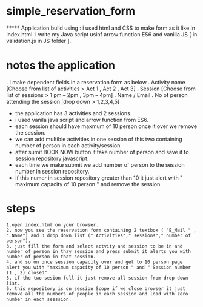 # simple_reservation_form

***** Application build using :
 i used html and CSS to make form as it like in index.html.
 i write my Java script usinf arrow function ES6 and  vanilla JS [ in validation.js in JS folder ].

# notes the application 
   . I make dependent fields in a reservation form as below
   . Activity name [Choose from list of activities > Act 1 , Act 2 , Act 3]
   . Session [Choose from list of sessions  > 1 pm – 2pm , 3pm – 4pm]
   . Name / Email
   . No of person attending the session [drop down > 1,2,3,4,5]


 * the application has 3 activities and 2 sessions.
 * i used vanila java script and arrow function from ES6.
 * each session should have maxmum of 10 person once it over we remove the session.
 * we can add multible activities in one session of this two containing number of person in each activity/session.
 * after sumit BOOK NOW button it take number of person and save it to session repository javascript.
 * each time we make submit we add number of person to the session number in session repository.
 * if this numer in session repository greater than 10 it just alert with " maximum capacity of 10 person " and remove the session.
 
 
 
 
 # steps 
    1.open index.html on your browser.
    2. now you see the reservation form containing 2 textbox ( "E_Mail " , " Name") and 3 drop down list (" Activities"," sessions"," number of person").
    3. just fill the form and select actvity and session to be in and number of person in thay session and press submit it alerts you with number of person in that session. 
    4. and so on once session capacity over and get to 10 person page alert you with "maximum capacity of 10 person " and " Session number (1 , 2) closed"
    5. if the two sesion full it just remove all session from drop down list.
    6. this repository is on session Scope if we close browser it just remove all the numbers of people in each session and load with zero number in each sesssion.

